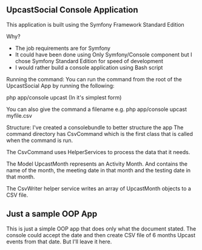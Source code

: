 UpcastSocial Console Application
--------------------------------
This application is built using the Symfony Framework Standard Edition

Why?
* The job requirements are for Symfony
* It could have been done using Only Symfony/Console component but I chose Symfony Standard Edition for speed of development
* I would rather build a console application using Bash script

Running the command:
You can run the command from the root of the UpcastSocial App by running the following:

php app/console upcast
(In it's simplest form)

You can also give the command a filename e.g.
php app/console upcast myfile.csv

Structure:
I've created a consolebundle to better structure the app
The command directory has CsvCommand which is the first class that is called when the command is run.

The CsvCommand uses HelperServices to process the data that it needs.

The Model UpcastMonth represents an Activity Month. And contains the name of the month, the meeting date in that month and the
testing date in that month.

The CsvWriter helper service writes an array of UpcastMonth objects to a CSV file.

Just a sample OOP App
---------------------
This is just a simple OOP app that does only what the document stated. The console could accept the date and then create
CSV file of 6 months Upcast events from that date. But I'll leave it here.
